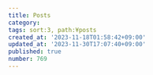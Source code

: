 ```yaml
---
title: Posts
category:
tags: sort:3, path:¥posts
created_at: '2023-11-18T01:58:42+09:00'
updated_at: '2023-11-30T17:07:40+09:00'
published: true
number: 769
---
```




